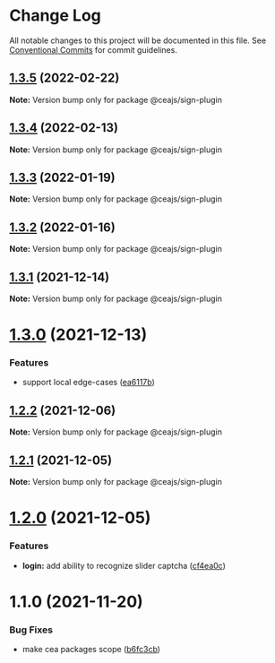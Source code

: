 # Change Log

All notable changes to this project will be documented in this file.
See [Conventional Commits](https://conventionalcommits.org) for commit guidelines.

## [1.3.5](https://github.com/ceajs/cea/compare/@ceajs/sign-plugin@1.3.4...@ceajs/sign-plugin@1.3.5) (2022-02-22)

**Note:** Version bump only for package @ceajs/sign-plugin





## [1.3.4](https://github.com/ceajs/cea/compare/@ceajs/sign-plugin@1.3.3...@ceajs/sign-plugin@1.3.4) (2022-02-13)

**Note:** Version bump only for package @ceajs/sign-plugin





## [1.3.3](https://github.com/ceajs/cea/compare/@ceajs/sign-plugin@1.3.2...@ceajs/sign-plugin@1.3.3) (2022-01-19)

**Note:** Version bump only for package @ceajs/sign-plugin





## [1.3.2](https://github.com/ceajs/cea/compare/@ceajs/sign-plugin@1.3.1...@ceajs/sign-plugin@1.3.2) (2022-01-16)

**Note:** Version bump only for package @ceajs/sign-plugin





## [1.3.1](https://github.com/ceajs/cea/compare/@ceajs/sign-plugin@1.3.0...@ceajs/sign-plugin@1.3.1) (2021-12-14)

**Note:** Version bump only for package @ceajs/sign-plugin





# [1.3.0](https://github.com/ceajs/cea/compare/@ceajs/sign-plugin@1.2.2...@ceajs/sign-plugin@1.3.0) (2021-12-13)


### Features

* support local edge-cases ([ea6117b](https://github.com/ceajs/cea/commit/ea6117b4a89e090051de4241c8e104487be02645))





## [1.2.2](https://github.com/ceajs/cea/compare/@ceajs/sign-plugin@1.2.1...@ceajs/sign-plugin@1.2.2) (2021-12-06)

**Note:** Version bump only for package @ceajs/sign-plugin





## [1.2.1](https://github.com/ceajs/cea/compare/@ceajs/sign-plugin@1.2.0...@ceajs/sign-plugin@1.2.1) (2021-12-05)

**Note:** Version bump only for package @ceajs/sign-plugin





# [1.2.0](https://github.com/ceajs/cea/compare/@ceajs/sign-plugin@1.1.0...@ceajs/sign-plugin@1.2.0) (2021-12-05)


### Features

* **login:** add ability to recognize slider captcha ([cf4ea0c](https://github.com/ceajs/cea/commit/cf4ea0c8f016a52382fed7b42bb34170ba2a5b7e))





# 1.1.0 (2021-11-20)

### Bug Fixes

- make cea packages scope ([b6fc3cb](https://github.com/ceajs/cea/commit/b6fc3cba59e34db8aa9751ec09e30ac2a0f33812))

